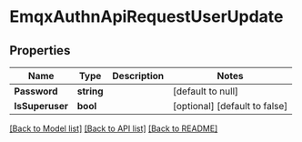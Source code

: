 # EmqxAuthnApiRequestUserUpdate

## Properties
Name | Type | Description | Notes
------------ | ------------- | ------------- | -------------
**Password** | **string** |  | [default to null]
**IsSuperuser** | **bool** |  | [optional] [default to false]

[[Back to Model list]](../README.md#documentation-for-models) [[Back to API list]](../README.md#documentation-for-api-endpoints) [[Back to README]](../README.md)

